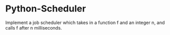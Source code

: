 # Python-Scheduler
Implement a job scheduler which takes in a function f and an integer n, and calls f after n milliseconds.
